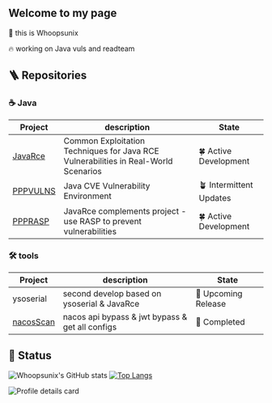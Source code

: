 ## Welcome to my page

👋 this is Whoopsunix

🔥 working on Java vuls and readteam

## 🪜 Repositories

### ☕️ Java

| Project                                            | description                                                  | State                  |
| -------------------------------------------------- | ------------------------------------------------------------ | ---------------------- |
| [JavaRce](https://github.com/Whoopsunix/JavaRce)   | Common Exploitation Techniques for Java RCE Vulnerabilities in Real-World Scenarios | 🍀 Active Development   |
| [PPPVULNS](https://github.com/Whoopsunix/PPPVULNS) | Java CVE Vulnerability Environment                           | 🪴 Intermittent Updates |
| [PPPRASP](https://github.com/Whoopsunix/PPPRASP)   | JavaRce complements project - use RASP to prevent vulnerabilities | 🍀 Active Development   |

### 🛠️ tools

| Project                                              | description                                     | State              |
| ---------------------------------------------------- | ----------------------------------------------- | ------------------ |
| ysoserial                                            | second develop based on ysoserial & JavaRce     | 🌱 Upcoming Release |
| [nacosScan](https://github.com/Whoopsunix/nacosScan) | nacos api bypass & jwt bypass & get all configs | 🌲 Completed        |

## 🚩 Status

![Whoopsunix's GitHub stats](https://github-readme-stats.vercel.app/api?username=Whoopsunix&show_icons=true&include_all_commits=true&theme=tokyonight) [![Top Langs](https://github-readme-stats.vercel.app/api/top-langs/?username=Whoopsunix&layout=compact&theme=tokyonight)](https://github.com/anuraghazra/github-readme-stats)

![Profile details card](http://github-profile-summary-cards.vercel.app/api/cards/profile-details?username=Whoopsunix&theme=github_dark)

[//]: # (### 🎃 Visitors)

[//]: #
[//]: # (![Visitor Count]&#40;https://profile-counter.glitch.me/Whoopsunix/count.svg&#41;)

